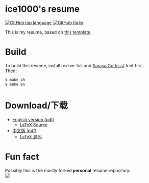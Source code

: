# ice1000's resume

[![GitHub top language](https://img.shields.io/github/languages/top/ice1000/resume.svg)](https://github.com/ice1000/resume)
[![GitHub forks](https://img.shields.io/github/forks/ice1000/resume.svg?style=social&label=Fork)](https://github.com/ice1000/resume)

This is my resume, based on [this template](https://github.com/billryan/resume).


# Build

To build this resume, install texlive-full and [Sarasa Gothic J](https://github.com/be5invis/Sarasa-Gothic/releases) font first.<br/>
Then:

```bash
$ make zh
$ make en
```

# Download/下载

+ [English version (pdf)](./resume.pdf)
  + [LaTeX Source](./resume.tex)
+ [中文版 (pdf)](./resume-cn.pdf)
  + [LaTeX 源码](./resume-cn.tex)

# Fun fact

Possibly this is the mostly forked **personal** resume repository:  
![](./art/forks.png)
